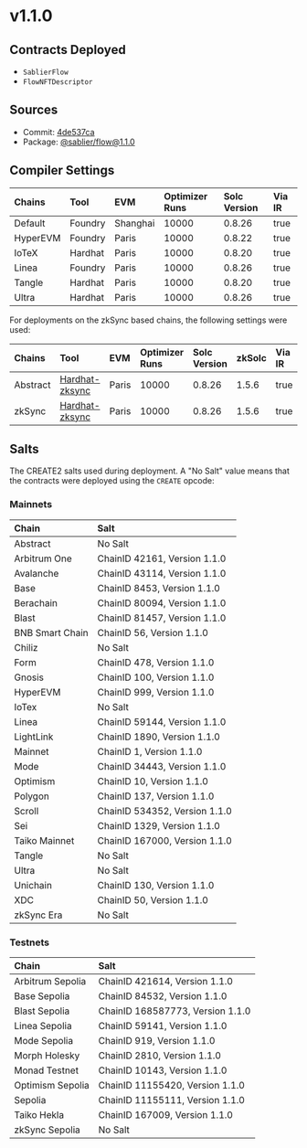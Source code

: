 # v1.1.0

## Contracts Deployed

- `SablierFlow`
- `FlowNFTDescriptor`

## Sources

- Commit: [4de537ca](https://github.com/sablier-labs/flow/commit/4de537ca582e9dc9bb95bbcf6f66df29d644d877)
- Package: [@sablier/flow@1.1.0](https://npmjs.com/package/@sablier/flow/v/1.1.0)

## Compiler Settings

| Chains   | Tool    | EVM      | Optimizer Runs | Solc Version | Via IR |
| :------- | :------ | :------- | :------------- | :----------- | :----- |
| Default  | Foundry | Shanghai | 10000          | 0.8.26       | true   |
| HyperEVM | Foundry | Paris    | 10000          | 0.8.22       | true   |
| IoTeX    | Hardhat | Paris    | 10000          | 0.8.20       | true   |
| Linea    | Foundry | Paris    | 10000          | 0.8.26       | true   |
| Tangle   | Hardhat | Paris    | 10000          | 0.8.20       | true   |
| Ultra    | Hardhat | Paris    | 10000          | 0.8.26       | true   |

For deployments on the zkSync based chains, the following settings were used:

| Chains   | Tool                                                                             | EVM   | Optimizer Runs | Solc Version | zkSolc | Via IR |
| :------- | :------------------------------------------------------------------------------- | :---- | :------------- | :----------- | :----- | :----- |
| Abstract | [Hardhat-zksync](https://docs.abs.xyz/build-on-abstract/smart-contracts/hardhat) | Paris | 10000          | 0.8.26       | 1.5.6  | true   |
| zkSync   | [Hardhat-zksync](https://docs.zksync.io/zksync-era/tooling/hardhat)              | Paris | 10000          | 0.8.26       | 1.5.6  | true   |

## Salts

The CREATE2 salts used during deployment. A "No Salt" value means that the contracts were deployed using the `CREATE`
opcode:

### Mainnets

| Chain           | Salt                          |
| :-------------- | :---------------------------- |
| Abstract        | No Salt                       |
| Arbitrum One    | ChainID 42161, Version 1.1.0  |
| Avalanche       | ChainID 43114, Version 1.1.0  |
| Base            | ChainID 8453, Version 1.1.0   |
| Berachain       | ChainID 80094, Version 1.1.0  |
| Blast           | ChainID 81457, Version 1.1.0  |
| BNB Smart Chain | ChainID 56, Version 1.1.0     |
| Chiliz          | No Salt                       |
| Form            | ChainID 478, Version 1.1.0    |
| Gnosis          | ChainID 100, Version 1.1.0    |
| HyperEVM        | ChainID 999, Version 1.1.0    |
| IoTex           | No Salt                       |
| Linea           | ChainID 59144, Version 1.1.0  |
| LightLink       | ChainID 1890, Version 1.1.0   |
| Mainnet         | ChainID 1, Version 1.1.0      |
| Mode            | ChainID 34443, Version 1.1.0  |
| Optimism        | ChainID 10, Version 1.1.0     |
| Polygon         | ChainID 137, Version 1.1.0    |
| Scroll          | ChainID 534352, Version 1.1.0 |
| Sei             | ChainID 1329, Version 1.1.0   |
| Taiko Mainnet   | ChainID 167000, Version 1.1.0 |
| Tangle          | No Salt                       |
| Ultra           | No Salt                       |
| Unichain        | ChainID 130, Version 1.1.0    |
| XDC             | ChainID 50, Version 1.1.0     |
| zkSync Era      | No Salt                       |

### Testnets

| Chain            | Salt                             |
| :--------------- | :------------------------------- |
| Arbitrum Sepolia | ChainID 421614, Version 1.1.0    |
| Base Sepolia     | ChainID 84532, Version 1.1.0     |
| Blast Sepolia    | ChainID 168587773, Version 1.1.0 |
| Linea Sepolia    | ChainID 59141, Version 1.1.0     |
| Mode Sepolia     | ChainID 919, Version 1.1.0       |
| Morph Holesky    | ChainID 2810, Version 1.1.0      |
| Monad Testnet    | ChainID 10143, Version 1.1.0     |
| Optimism Sepolia | ChainID 11155420, Version 1.1.0  |
| Sepolia          | ChainID 11155111, Version 1.1.0  |
| Taiko Hekla      | ChainID 167009, Version 1.1.0    |
| zkSync Sepolia   | No Salt                          |
